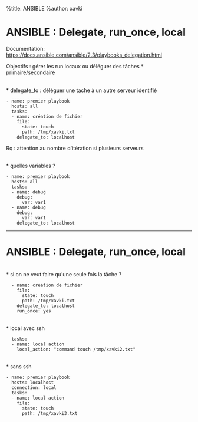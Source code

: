 %title: ANSIBLE
%author: xavki


# ANSIBLE : Delegate, run_once, local


Documentation: https://docs.ansible.com/ansible/2.3/playbooks_delegation.html

Objectifs : gérer les run locaux ou déléguer des tâches
		* primaire/secondaire

<br>
* delegate_to : déléguer une tache à un autre serveur identifié

```
- name: premier playbook
  hosts: all
  tasks:
  - name: création de fichier
    file:
      state: touch
      path: /tmp/xavki.txt
    delegate_to: localhost
```

Rq : attention au nombre d'itération si plusieurs serveurs

<br>
* quelles variables ?

```
- name: premier playbook
  hosts: all
  tasks:
  - name: debug
    debug:
      var: var1
  - name: debug
    debug:
      var: var1
    delegate_to: localhost
```

---------------------------------------------------------------------------------------

# ANSIBLE : Delegate, run_once, local


<br>
* si on ne veut faire qu'une seule fois la tâche ?

```
  - name: création de fichier
    file:
      state: touch
      path: /tmp/xavki.txt
    delegate_to: localhost
    run_once: yes
```

<br>
* local avec ssh

```
  tasks:
  - name: local action
    local_action: "command touch /tmp/xavki2.txt"
```

<br>
* sans ssh

```
- name: premier playbook
  hosts: localhost
  connection: local
  tasks:
  - name: local action
    file:
      state: touch
      path: /tmp/xavki3.txt
```
